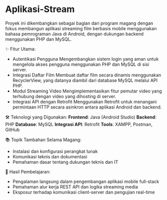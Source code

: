 # Aplikasi-Stream
Proyek ini dikembangkan sebagai bagian dari program magang dengan fokus membangun aplikasi streaming film berbasis mobile menggunakan bahasa pemrograman Java di Android, dengan dukungan backend menggunakan PHP dan MySQL.

✨ Fitur Utama:
   - Autentikasi Pengguna
     Mengembangkan sistem login yang aman untuk mengelola akses pengguna menggunakan PHP dan MySQL di sisi server.
   - Integrasi Daftar Film
     Membuat daftar film secara dinamis menggunakan RecyclerView, yang datanya diambil dari database MySQL melalui API PHP.
   - Modul Streaming Video
     Mengimplementasikan fitur pemutar video yang terhubung dengan video yang dihosting di server.
   - Integrasi API dengan Retrofit
     Menggunakan Retrofit untuk menangani permintaan HTTP secara asinkron antara aplikasi Android dan backend.

🛠️ Teknologi yang Digunakan:
**Frontend**: Java (Android Studio)
**Backend**: PHP
**Database**: MySQL
**Integrasi API**: Retrofit
**Tools**: XAMPP, Postman, GitHub

📚 Topik Tambahan Selama Magang:
   - Instalasi dan konfigurasi perangkat lunak
   - Komunikasi teknis dan dokumentasi
   - Pemahaman dasar tentang dukungan teknis dan IT

🚀 Hasil Pembelajaran:
   - Pengalaman langsung dalam pengembangan aplikasi mobile full-stack
   - Pemahaman alur kerja REST API dan logika streaming media
   - Eksposur terhadap komunikasi client-server dan pengujian real-time
